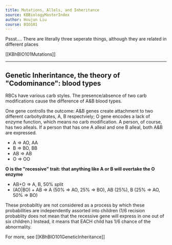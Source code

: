 ```yaml
---
title: Mutations, Allels, and Inheritance
source: KBBiologyMasterIndex
author: Houjun Liu
course: BIO101
---
```


Pssst.... There are literally three seperate things, although they are related in different places

[[KBhBIO101Mutations]]



***

## Genetic Inherintance, the theory of "Codominance": blood types
RBCs have various carb styles. The presence/absence of two carb modifications cause the difference of A&B blood types. 

One gene controlls the outcome: A&B genes create attachment to two different carbohydrates, A, B respectviely; O gene encodes a lack of enzyme function, which means no carb modification. A person, of course, has two alleals. If a person that has one A alleal and one B alleal, both A&B are expressed.

- A => AO, AA
- B => BO, BB
- AB => AB
- O => OO

**O is the "recessive" trait: that anything like A or B will overtake the O enzyme**

- AB+O => A, B, 50% split
-  (AO|BO) + AB => A (50% => AO, 25% => BO), AB (25%), B (25% => AO, 50% => BO)

These probabiltiy are not considered as a process by which these probabilities are independently assorted into children (1/6 recision probablity does not mean that the recessive gene will express in one out of six children.) Instead, it means that EACH child has 1/6 chance of the abnormality.

For more, see [[KBhBIO101GeneticInheritance]]
